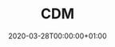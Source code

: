 ---
title: "CDM"
subtitle: ""
summary: "A teaching university hospitals in Gyeonggi province, South Korea. This DB does not have Covid-19 case. One of FEEDER-NET member"
owners:
  - organisation: "Seoul National University Hospital"
    lead: "Yeon Hee Kim"
    alternate: ""
country: "South Korea"
type: "General practice electronic health records, Outpatient specialist electronic health records, Inpatient Hospital electronic health records, Registry"
omop: "CDM v5.3"
dbms: "Unknown"
patient_count: ""
has_covid: "N"
first_time: "TBD"
data_history: ""
references: [""]

authors: 
    - "Yeon Hee Kim"
tags: []
categories: ["dataset"]
date: 2020-03-28T00:00:00+01:00
lastmod: 2020-03-28T00:00:00+01:00
featured: false
draft: false

links:
    - icon: globe
      icon_pack: fas
      name: More information
      url: ""
image:
      placement: 1
      caption: ""
      focal_point: ""
      preview_only: false
      alt_text: ""
projects: []
---
